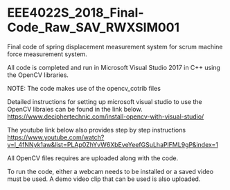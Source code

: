 # EEE4022S_2018_Final-Code_Raw_SAV_RWXSIM001
Final code of spring displacement measurement system for scrum machine force measurement system.

All code is completed and run in Microsoft Visual Studio 2017 in C++ using the OpenCV libraries.

NOTE: The code makes use of the opencv_cotrib files

Detailed instructions for setting up microsoft visual studio to use the OpenCV libraies can be found in the link below.
https://www.deciphertechnic.com/install-opencv-with-visual-studio/

The youtube link below also provides step by step instructions
https://www.youtube.com/watch?v=l_4fNNyk1aw&list=PLAp0ZhYvW6XbEveYeefGSuLhaPlFML9gP&index=1

All OpenCV files requires are uploaded along with the code.



To run the code, either a webcam needs to be installed or a saved video must be used. A demo video clip that can be used is also uploaded.

